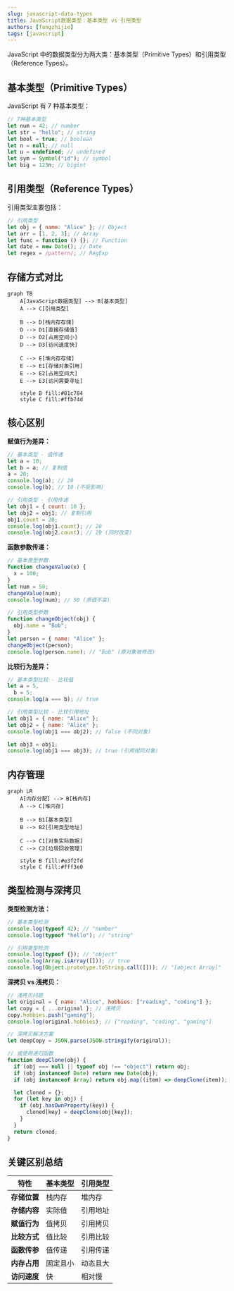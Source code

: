 ```yaml
---
slug: javascript-data-types
title: JavaScript数据类型：基本类型 vs 引用类型
authors: [fangzhijie]
tags: [javascript]
---
```


JavaScript 中的数据类型分为两大类：基本类型（Primitive Types）和引用类型（Reference Types）。

<!-- truncate -->

## 基本类型（Primitive Types）

JavaScript 有 7 种基本类型：

```javascript
// 7种基本类型
let num = 42; // number
let str = "hello"; // string
let bool = true; // boolean
let n = null; // null
let u = undefined; // undefined
let sym = Symbol("id"); // symbol
let big = 123n; // bigint
```

## 引用类型（Reference Types）

引用类型主要包括：

```javascript
// 引用类型
let obj = { name: "Alice" }; // Object
let arr = [1, 2, 3]; // Array
let func = function () {}; // Function
let date = new Date(); // Date
let regex = /pattern/; // RegExp
```

## 存储方式对比

```mermaid
graph TB
    A[JavaScript数据类型] --> B[基本类型]
    A --> C[引用类型]

    B --> D[栈内存存储]
    D --> D1[直接存储值]
    D --> D2[占用空间小]
    D --> D3[访问速度快]

    C --> E[堆内存存储]
    E --> E1[存储对象引用]
    E --> E2[占用空间大]
    E --> E3[访问需要寻址]

    style B fill:#81c784
    style C fill:#ffb74d
```

## 核心区别

**赋值行为差异：**

```javascript
// 基本类型 - 值传递
let a = 10;
let b = a; // 复制值
a = 20;
console.log(a); // 20
console.log(b); // 10 (不受影响)

// 引用类型 - 引用传递
let obj1 = { count: 10 };
let obj2 = obj1; // 复制引用
obj1.count = 20;
console.log(obj1.count); // 20
console.log(obj2.count); // 20 (同时改变)
```

**函数参数传递：**

```javascript
// 基本类型参数
function changeValue(x) {
  x = 100;
}
let num = 50;
changeValue(num);
console.log(num); // 50 (原值不变)

// 引用类型参数
function changeObject(obj) {
  obj.name = "Bob";
}
let person = { name: "Alice" };
changeObject(person);
console.log(person.name); // "Bob" (原对象被修改)
```

**比较行为差异：**

```javascript
// 基本类型比较 - 比较值
let a = 5,
  b = 5;
console.log(a === b); // true

// 引用类型比较 - 比较引用地址
let obj1 = { name: "Alice" };
let obj2 = { name: "Alice" };
console.log(obj1 === obj2); // false (不同对象)

let obj3 = obj1;
console.log(obj1 === obj3); // true (引用相同对象)
```

## 内存管理

```mermaid
graph LR
    A[内存分配] --> B[栈内存]
    A --> C[堆内存]

    B --> B1[基本类型]
    B --> B2[引用类型地址]

    C --> C1[对象实际数据]
    C --> C2[垃圾回收管理]

    style B fill:#e3f2fd
    style C fill:#fff3e0
```

## 类型检测与深拷贝

**类型检测方法：**

```javascript
// 基本类型检测
console.log(typeof 42); // "number"
console.log(typeof "hello"); // "string"

// 引用类型检测
console.log(typeof {}); // "object"
console.log(Array.isArray([])); // true
console.log(Object.prototype.toString.call([])); // "[object Array]"
```

**深拷贝 vs 浅拷贝：**

```javascript
// 浅拷贝问题
let original = { name: "Alice", hobbies: ["reading", "coding"] };
let copy = { ...original }; // 浅拷贝
copy.hobbies.push("gaming");
console.log(original.hobbies); // ["reading", "coding", "gaming"]

// 深拷贝解决方案
let deepCopy = JSON.parse(JSON.stringify(original));

// 或使用递归函数
function deepClone(obj) {
  if (obj === null || typeof obj !== "object") return obj;
  if (obj instanceof Date) return new Date(obj);
  if (obj instanceof Array) return obj.map((item) => deepClone(item));

  let cloned = {};
  for (let key in obj) {
    if (obj.hasOwnProperty(key)) {
      cloned[key] = deepClone(obj[key]);
    }
  }
  return cloned;
}
```

## 关键区别总结

| 特性         | 基本类型 | 引用类型 |
| ------------ | -------- | -------- |
| **存储位置** | 栈内存   | 堆内存   |
| **存储内容** | 实际值   | 引用地址 |
| **赋值行为** | 值拷贝   | 引用拷贝 |
| **比较方式** | 值比较   | 引用比较 |
| **函数传参** | 值传递   | 引用传递 |
| **内存占用** | 固定且小 | 动态且大 |
| **访问速度** | 快       | 相对慢   |
